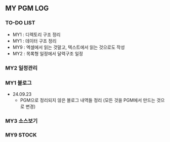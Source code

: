 ## MY PGM LOG

### TO-DO LIST
- MY1 : 디렉토리 구조 정리
- MY1 : 데이터 구조 정리
- MY9 : 엑셀에서 읽는 것말고, 텍스트에서 읽는 것으로도 작성
- MY2 : 목록형 일정에서 달력구조 일정 

### MY2 일정관리

### MY1 블로그
- 24.09.23
  - PGM으로 정리되지 않은 블로그 내역들 정리 (모든 것을 PGM에서 만드는 것으로 변경)
  
### MY3 소스보기

### MY9 STOCK